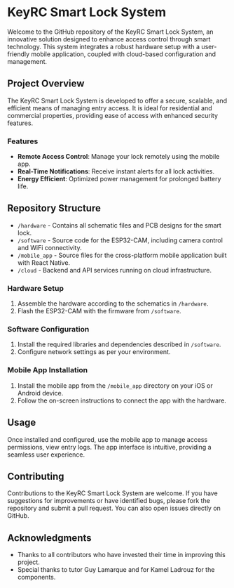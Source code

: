 # KeyRC Smart Lock System

Welcome to the GitHub repository of the KeyRC Smart Lock System, an innovative solution designed to enhance access control through smart technology. This system integrates a robust hardware setup with a user-friendly mobile application, coupled with cloud-based configuration and management.

## Project Overview

The KeyRC Smart Lock System is developed to offer a secure, scalable, and efficient means of managing entry access. It is ideal for residential and commercial properties, providing ease of access with enhanced security features.

### Features

- **Remote Access Control**: Manage your lock remotely using the mobile app.
- **Real-Time Notifications**: Receive instant alerts for all lock activities.
- **Energy Efficient**: Optimized power management for prolonged battery life.

## Repository Structure

- `/hardware` - Contains all schematic files and PCB designs for the smart lock.
- `/software` - Source code for the ESP32-CAM, including camera control and WiFi connectivity.
- `/mobile_app` - Source files for the cross-platform mobile application built with React Native.
- `/cloud` - Backend and API services running on cloud infrastructure.


### Hardware Setup

1. Assemble the hardware according to the schematics in `/hardware`.
2. Flash the ESP32-CAM with the firmware from `/software`.

### Software Configuration

1. Install the required libraries and dependencies described in `/software`.
2. Configure network settings as per your environment.

### Mobile App Installation

1. Install the mobile app from the `/mobile_app` directory on your iOS or Android device.
2. Follow the on-screen instructions to connect the app with the hardware.

## Usage

Once installed and configured, use the mobile app to manage access permissions, view entry logs. The app interface is intuitive, providing a seamless user experience.

## Contributing

Contributions to the KeyRC Smart Lock System are welcome. If you have suggestions for improvements or have identified bugs, please fork the repository and submit a pull request. You can also open issues directly on GitHub.


## Acknowledgments

- Thanks to all contributors who have invested their time in improving this project.
- Special thanks to tutor Guy Lamarque and for Kamel Ladrouz for the components.
